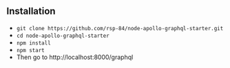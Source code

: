 ## Installation

* `git clone https://github.com/rsp-84/node-apollo-graphql-starter.git`
* `cd node-apollo-graphql-starter`
* `npm install`
* `npm start`
*  Then go to http://localhost:8000/graphql